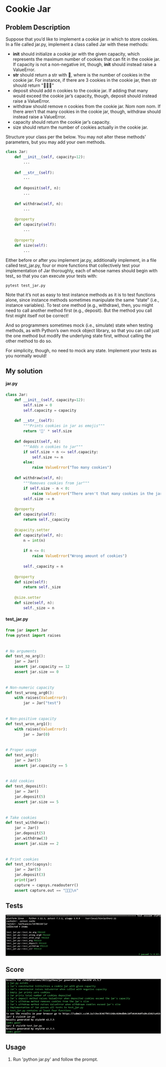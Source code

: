 # Cookie Jar

## Problem Description

Suppose that you’d like to implement a cookie jar in which to store cookies. In a file called jar.py, implement a class called Jar with these methods:

- __init__ should initialize a cookie jar with the given capacity, which represents the maximum number of cookies that can fit in the cookie jar. If capacity is not a non-negative int, though, __init__ should instead raise a ValueError.
- __str__ should return a str with 
 🍪, where 
 is the number of cookies in the cookie jar. For instance, if there are 3 cookies in the cookie jar, then str should return "🍪🍪🍪"
- deposit should add n cookies to the cookie jar. If adding that many would exceed the cookie jar’s capacity, though, deposit should instead raise a ValueError.
- withdraw should remove n cookies from the cookie jar. Nom nom nom. If there aren’t that many cookies in the cookie jar, though, withdraw should instead raise a ValueError.
- capacity should return the cookie jar’s capacity.
- size should return the number of cookies actually in the cookie jar.

Structure your class per the below. You may not alter these methods’ parameters, but you may add your own methods.

```python
class Jar:
    def __init__(self, capacity=12):
        ...

    def __str__(self):
        ...

    def deposit(self, n):
        ...

    def withdraw(self, n):
        ...

    @property
    def capacity(self):
        ...

    @property
    def size(self):
        ...

```

Either before or after you implement jar.py, additionally implement, in a file called test_jar.py, four or more functions that collectively test your implementation of Jar thoroughly, each of whose names should begin with test_ so that you can execute your tests with:

```
pytest test_jar.py
```

Note that it’s not as easy to test instance methods as it is to test functions alone, since instance methods sometimes manipulate the same “state” (i.e., instance variables). To test one method (e.g., withdraw), then, you might need to call another method first (e.g., deposit). But the method you call first might itself not be correct!

And so programmers sometimes mock (i.e., simulate) state when testing methods, as with Python’s own mock object library, so that you can call just the one method but modify the underlying state first, without calling the other method to do so.

For simplicity, though, no need to mock any state. Implement your tests as you normally would!

## My solution

#### jar.py

```python
class Jar:
    def __init__(self, capacity=12):
        self.size = 0
        self.capacity = capacity

    def __str__(self):
        """Prints cookies in jar as emojis"""
        return '🍪' * self.size

    def deposit(self, n):
        """Adds n cookies to jar"""
        if self.size + n <= self.capacity:
            self.size += n
        else:
            raise ValueError("Too many cookies")

    def withdraw(self, n):
        """Removes cookies from jar"""
        if self.size - n < 0:
            raise ValueError("There aren't that many cookies in the jar")
        self.size -= n

    @property
    def capacity(self):
        return self._capacity

    @capacity.setter
    def capacity(self, n):
        n = int(n)

        if n <= 0:
            raise ValueError("Wrong amount of cookies")

        self._capacity = n

    @property
    def size(self):
        return self._size

    @size.setter
    def size(self, n):
        self._size = n
```

#### test_jar.py

```python
from jar import Jar
from pytest import raises


# No arguments
def test_no_arg():
    jar = Jar()
    assert jar.capacity == 12
    assert jar.size == 0


# Non-numeric capacity
def test_wrong_arg0():
    with raises(ValueError):
        jar = Jar("test")


# Non-positive capacity
def test_wron_arg1():
    with raises(ValueError):
        jar = Jar(0)


# Proper usage
def test_arg():
    jar = Jar(5)
    assert jar.capacity == 5


# Add cookies
def test_deposit():
    jar = Jar()
    jar.deposit(5)
    assert jar.size == 5


# Take cookies
def test_withdraw():
    jar = Jar()
    jar.deposit(5)
    jar.withdraw(3)
    assert jar.size == 2


# Print cookies
def test_str(capsys):
    jar = Jar(5)
    jar.deposit(3)
    print(jar)
    capture = capsys.readouterr()
    assert capture.out == "🍪🍪🍪\n"
```

## Tests

![All passed](./resources/tests.png)

## Score

![All good](./resources/score.png)

## Usage

1. Run 'python jar.py' and follow the prompt.